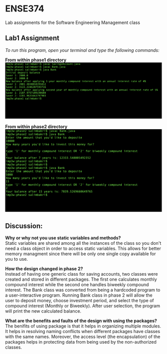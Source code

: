 # ENSE374
Lab assignments for the Software Engineering Management class

## Lab1 Assignment
*To run this program, open your terminal and type the following commands:*

**From within phase1 directory**
![Phase 1 Test](https://github.com/semo94/ENSE374/blob/master/lab1/phase1/test.png)

**From within phase2 directory**
![Phase 2 Test](https://github.com/semo94/ENSE374/blob/master/lab1/phase2/test.png)

## Discussion:

**Why or why not you use static variables and methods?**  
Static variables are shared among all the instances of the class so you don't need a class object in order to access static variables. This allows for better memory managment since there will be only one single copy available for you to use.

**How the design changed in phase 2?**  
Instead of having one generic class for saving accounts, two classes were created and stored in different packages. The first one calculates monthly compound interest while the second one handles biweekly compound interest. The Bank class was converted from being a hardcoded program to a user-interactive program. Running Bank class in phase 2 will allow the user to deposit money, choose investment period, and select the type of compound interest (Monthly or Biweekly). After user selection, the program will print the new calculated balance.

**What are the benefits and faults of the design with using the packages?**  
The benifits of using package is that it helps in organizing multiple modules. It helps in resolving naming conflicts when different packages have classes with the same names. Moreover, the access level (the encapsulation) of the packages helps in protecting data from being used by the non-authorized classes.
